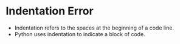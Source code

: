 # Indentation Error

- Indentation refers to the spaces at the beginning of a code line.
- Python uses indentation to indicate a block of code.
